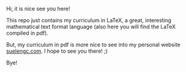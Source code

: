 Hi, it is nice see you here! 

This repo just contains my curriculum in LaTeX, a great, interesting mathematical text format language (also here you will find the LaTeX compiled in pdf). 

But, my curriculum in pdf is more nice to see into my personal website [suelengc.com](http://suelengc.com). I hope to see you there! ;)

Bye!
